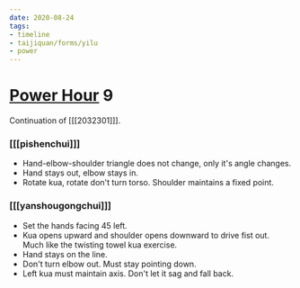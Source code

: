 ```yaml
---
date: 2020-08-24
tags:
- timeline
- taijiquan/forms/yilu
- power
---
```


# [Power Hour](http://practicalmethod.com/2020/08/pm-power-hour-classes/) 9

Continuation of [[[2032301]]].

### [[[pishenchui]]]
* Hand-elbow-shoulder triangle does not change, only it's angle changes.
* Hand stays out, elbow stays in.
* Rotate kua, rotate don't turn torso.  Shoulder maintains a fixed point.

### [[[yanshougongchui]]]
* Set the hands facing 45 left.
* Kua opens upward and shoulder opens downward to drive fist out.  Much like the twisting towel kua exercise.
* Hand stays on the line.
* Don't turn elbow out.  Must stay pointing down.
* Left kua must maintain axis.  Don't let it sag and fall back.
